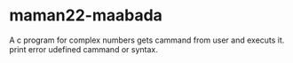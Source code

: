 # maman22-maabada
 A c program for complex numbers 
 gets cammand from user and executs it. print error  udefined cammand or syntax.
 
